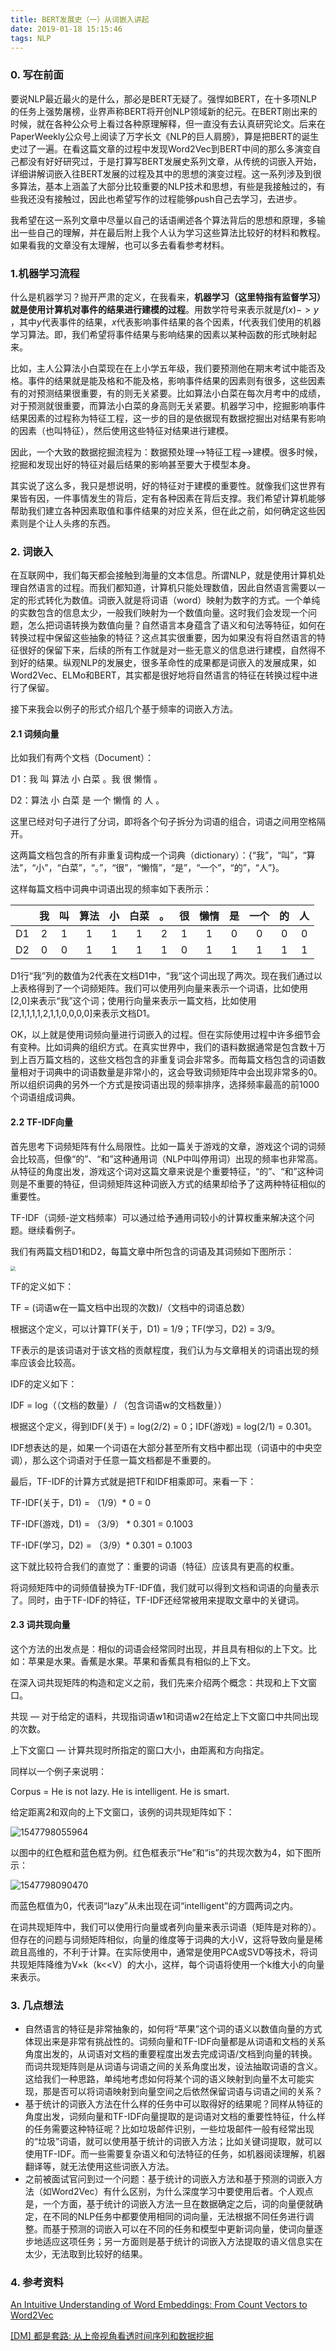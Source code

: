 ```yaml
---
title: BERT发展史（一）从词嵌入讲起
date: 2019-01-18 15:15:46
tags: NLP
---
```


<!-- more -->

### 0. 写在前面

要说NLP最近最火的是什么，那必是BERT无疑了。强悍如BERT，在十多项NLP的任务上强势屠榜，业界声称BERT将开创NLP领域新的纪元。在BERT刚出来的时候，就在各种公众号上看过各种原理解释，但一直没有去认真研究论文。后来在PaperWeekly公众号上阅读了万字长文《NLP的巨人肩膀》，算是把BERT的诞生史过了一遍。在看这篇文章的过程中发现Word2Vec到BERT中间的那么多演变自己都没有好好研究过，于是打算写BERT发展史系列文章，从传统的词嵌入开始，详细讲解词嵌入往BERT发展的过程及其中的思想的演变过程。这一系列涉及到很多算法，基本上涵盖了大部分比较重要的NLP技术和思想，有些是我接触过的，有些我还没有接触过，因此也希望写作的过程能够push自己去学习，去进步。          

我希望在这一系列文章中尽量以自己的话语阐述各个算法背后的思想和原理，多输出一些自己的理解，并在最后附上我个人认为学习这些算法比较好的材料和教程。如果看我的文章没有太理解，也可以多去看看参考材料。

### 1.机器学习流程

什么是机器学习？抛开严肃的定义，在我看来，**机器学习（这里特指有监督学习）就是使用计算机对事件的结果进行建模的过程**。用数学符号来表示就是$f(x)->y​$，其中$y​$代表事件的结果，$x​$代表影响事件结果的各个因素，f代表我们使用的机器学习算法。即，我们希望将事件结果与影响结果的因素以某种函数的形式映射起来。

比如，主人公算法小白菜现在在上小学五年级，我们要预测他在期末考试中能否及格。事件的结果就是能及格和不能及格，影响事件结果的因素则有很多，这些因素有的对预测结果很重要，有的则无关紧要。比如算法小白菜在每次月考中的成绩，对于预测就很重要，而算法小白菜的身高则无关紧要。机器学习中，挖掘影响事件结果因素的过程称为特征工程，这一步的目的是依据现有数据挖掘出对结果有影响的因素（也叫特征），然后使用这些特征对结果进行建模。

因此，一个大致的数据挖掘流程为：数据预处理—>特征工程—>建模。很多时候，挖掘和发现出好的特征对最后结果的影响甚至要大于模型本身。

其实说了这么多，我只是想说明，好的特征对于建模的重要性。就像我们这世界有果皆有因，一件事情发生的背后，定有各种因素在背后支撑。我们希望计算机能够帮助我们建立各种因素取值和事件结果的对应关系，但在此之前，如何确定这些因素则是个让人头疼的东西。

### 2. 词嵌入

在互联网中，我们每天都会接触到海量的文本信息。所谓NLP，就是使用计算机处理自然语言的过程。而我们都知道，计算机只能处理数值，因此自然语言需要以一定的形式转化为数值。词嵌入就是将词语（word）映射为数字的方式。一个单纯的实数包含的信息太少，一般我们映射为一个数值向量。这时我们会发现一个问题，怎么把词语转换为数值向量？自然语言本身蕴含了语义和句法等特征，如何在转换过程中保留这些抽象的特征？这点其实很重要，因为如果没有将自然语言的特征很好的保留下来，后续的所有工作就是对一些无意义的信息进行建模，自然得不到好的结果。纵观NLP的发展史，很多革命性的成果都是词嵌入的发展成果，如Word2Vec、ELMo和BERT，其实都是很好地将自然语言的特征在转换过程中进行了保留。

接下来我会以例子的形式介绍几个基于频率的词嵌入方法。

#### 2.1 词频向量

比如我们有两个文档（Document）：

D1：我 叫 算法 小 白菜 。我 很 懒惰 。

D2：算法 小 白菜 是 一个 懒惰 的 人 。

这里已经对句子进行了分词，即将各个句子拆分为词语的组合，词语之间用空格隔开。

这两篇文档包含的所有非重复词构成一个词典（dictionary）：{“我”，“叫”，“算法”，“小”，“白菜”，“。”，“很”，“懒惰”，“是”，“一个”，“的”，“人”}。

这样每篇文档中词典中词语出现的频率如下表所示：

|      |  我  |  叫  | 算法 |  小  | 白菜 |  。  |  很  | 懒惰 |  是  | 一个 |  的  |  人  |
| :--: | :--: | :--: | :--: | :--: | :--: | :--: | :--: | :--: | :--: | :--: | :--: | :--: |
|  D1  |  2   |  1   |  1   |  1   |  1   |  2   |  1   |  1   |  0   |  0   |  0   |  0   |
|  D2  |  0   |  0   |  1   |  1   |  1   |  1   |  0   |  1   |  1   |  1   |  1   |  1   |

D1行“我”列的数值为2代表在文档D1中，“我”这个词出现了两次。现在我们通过以上表格得到了一个词频矩阵。我们可以使用列向量来表示一个词语，比如使用[2,0]来表示“我”这个词；使用行向量来表示一篇文档，比如使用[2,1,1,1,1,2,1,1,0,0,0,0]来表示文档D1。

OK，以上就是使用词频向量进行词嵌入的过程。但在实际使用过程中许多细节会有变种。比如词典的组织方式。在真实世界中，我们的语料数据通常是包含数十万到上百万篇文档的，这些文档包含的非重复词会非常多。而每篇文档包含的词语数量相对于词典中的词语数量是非常小的，这会导致词频矩阵中会出现非常多的0。所以组织词典的另外一个方式是按词语出现的频率排序，选择频率最高的前1000个词语组成词典。

#### 2.2 TF-IDF向量

首先思考下词频矩阵有什么局限性。比如一篇关于游戏的文章，游戏这个词的词频会比较高，但像“的”、“和”这种通用词（NLP中叫停用词）出现的频率也非常高。从特征的角度出发，游戏这个词对这篇文章来说是个重要特征，“的”、“和”这种词则是不重要的特征，但词频矩阵这种词嵌入方式的结果却给予了这两种特征相似的重要性。

TF-IDF（词频-逆文档频率）可以通过给予通用词较小的计算权重来解决这个问题。继续看例子。

我们有两篇文档D1和D2，每篇文章中所包含的词语及其词频如下图所示：

<img src="tf-idf.png" style="zoom:50%" />

TF的定义如下：

TF = (词语w在一篇文档中出现的次数)/（文档中的词语总数）

根据这个定义，可以计算TF(关于，D1) = 1/9；TF(学习，D2) = 3/9。

TF表示的是该词语对于该文档的贡献程度，我们认为与文章相关的词语出现的频率应该会比较高。

IDF的定义如下：

IDF = log（（文档的数量）/ （包含词语w的文档数量））

根据这个定义，得到IDF(关于) = log(2/2) = 0；IDF(游戏) = log(2/1) = 0.301。

IDF想表达的是，如果一个词语在大部分甚至所有文档中都出现（词语中的中央空调），那么这个词语对于任意一篇文档都是不重要的。

最后，TF-IDF的计算方式就是把TF和IDF相乘即可。来看一下：

TF-IDF(关于，D1) = （1/9）* 0 = 0

TF-IDF(游戏，D1) = （3/9） * 0.301 = 0.1003

TF-IDF(学习，D2) = （3/9）* 0.301 = 0.1003

这下就比较符合我们的直觉了：重要的词语（特征）应该具有更高的权重。

将词频矩阵中的词频值替换为TF-IDF值，我们就可以得到文档和词语的向量表示了。同时，由于TF-IDF的特征，TF-IDF还经常被用来提取文章中的关键词。


#### 2.3 词共现向量

这个方法的出发点是：相似的词语会经常同时出现，并且具有相似的上下文。比如：苹果是水果。香蕉是水果。苹果和香蕉具有相似的上下文。

在深入词共现矩阵的构造和定义之前，我们先来介绍两个概念：共现和上下文窗口。

共现 — 对于给定的语料，共现指词语w1和词语w2在给定上下文窗口中共同出现的次数。

上下文窗口 — 计算共现时所指定的窗口大小，由距离和方向指定。

同样以一个例子来说明：

Corpus = He is not lazy. He is intelligent. He is smart.

给定距离2和双向的上下文窗口，该例的词共现矩阵如下：

![1547798055964](1547798055964.png)

以图中的红色框和蓝色框为例。红色框表示“He”和“is”的共现次数为4，如下图所示：

![1547798090470](1547798090470.png)

而蓝色框值为0，代表词“lazy”从未出现在词“intelligent”的方圆两词之内。

在词共现矩阵中，我们可以使用行向量或者列向量来表示词语（矩阵是对称的）。但存在的问题与词频矩阵相似，向量的维度等于词典的大小V，这将导致向量是稀疏且高维的，不利于计算。在实际使用中，通常是使用PCA或SVD等技术，将词共现矩阵降维为V×k（k<<V）的大小，这样，每个词语将使用一个k维大小的向量来表示。

### 3. 几点想法

- 自然语言的特征是非常抽象的，如何将“苹果”这个词的语义以数值向量的方式体现出来是非常有挑战性的。词频向量和TF-IDF向量都是从词语和文档的关系角度出发的，从词语对文档的重要程度出发去完成词语/文档到向量的转换。而词共现矩阵则是从词语与词语之间的关系角度出发，设法抽取词语的含义。这给我们一种思路，单纯地考虑如何将某个词的语义映射到向量不太可能实现，那是否可以将词语映射到向量空间之后依然保留词语与词语之间的关系？
- 基于统计的词嵌入方法在什么样的任务中可以取得好的结果呢？同样从特征的角度出发，词频向量和TF-IDF向量提取的是词语对文档的重要性特征，什么样的任务需要这种特征呢？比如垃圾邮件识别，一些垃圾邮件一般有经常出现的“垃圾”词语，就可以使用基于统计的词嵌入方法；比如关键词提取，就可以使用TF-IDF。而一些需要复杂语义和句法特征的任务，如机器阅读理解，机器翻译等，就无法使用这些词嵌入方法。
- 之前被面试官问到过一个问题：基于统计的词嵌入方法和基于预测的词嵌入方法（如Word2Vec）有什么区别，为什么深度学习中要使用后者。个人观点是，一个方面，基于统计的词嵌入方法一旦在数据确定之后，词的向量便就确定，在不同的NLP任务中都要使用相同的词向量，无法根据不同任务进行调整。而基于预测的词嵌入可以在不同的任务和模型中更新词向量，使词向量逐步地适应这项任务；另一方面则是基于统计的词嵌入方法提取的语义信息实在太少，无法取到比较好的结果。

### 4. 参考资料

[An Intuitive Understanding of Word Embeddings: From Count Vectors to Word2Vec](https://www.analyticsvidhya.com/blog/2017/06/word-embeddings-count-word2veec/)

[[DM] 都是套路: 从上帝视角看透时间序列和数据挖掘](https://mp.weixin.qq.com/s/iah8PvIC0oZngSaNHw7gJw)

